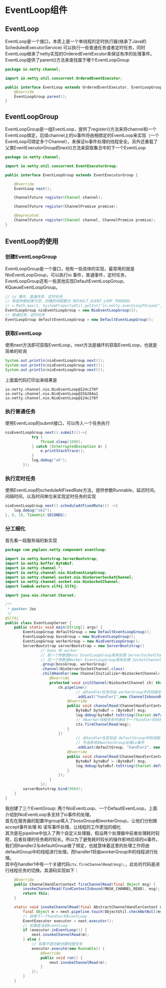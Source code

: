 # EventLoop组件

## EventLoop
EventLoop是一个接口，本质上是一个单线程的定时执行器(继承了Java的ScheduledExecutorService) 可以执行一些普通任务或者定时任务，同时EventLoop继承了netty实现的OrderedEventExcutor来保证有序的处理事件。  
EventLoop提供了parent()方法来查找属于哪个EventLoopGroup
```Java
package io.netty.channel;

import io.netty.util.concurrent.OrderedEventExecutor;

public interface EventLoop extends OrderedEventExecutor, EventLoopGroup {
    @Override
    EventLoopGroup parent();
}
```

## EventLoopGroup
EventLoopGroup是一组EventLoop，提供了register()方法来将channel和一个EventLoop绑定，后续channel上的io事件将由相绑定的EventLoop来实现（一个EventLoop可绑定多个Channel），来保证Io事件处理的线程安全。另外还重载了父类EventExecutorGroup的next()方法来获取集合中的下一个EventLoop
```Java
package io.netty.channel;

import io.netty.util.concurrent.EventExecutorGroup;

public interface EventLoopGroup extends EventExecutorGroup {

    @Override
    EventLoop next();

    ChannelFuture register(Channel channel);

    ChannelFuture register(ChannelPromise promise);

    @Deprecated
    ChannelFuture register(Channel channel, ChannelPromise promise);
}
```

## EventLoop的使用
### 创建EventLoopGroup
EventLoopGroup是一个接口，他有一些具体的实现，最常用的就是NioEventLoopGroup，可以执行io 事件，普通事件，定时任务，EventLoopGroup还有一些其他实现DefaultEventLoopGroup、KQueueEventLoopGroup。
```Java
// io 事件，普通任务，定时任务
// 构造参数如果为空，创建的线程数为 DEFAULT_EVENT_LOOP_THREADS
// = Math.max(1, SystemPropertyUtil.getInt("io.netty.eventLoopThreads", NettyRuntime.availableProcessors() * 2));
EventLoopGroup nioEventLoopGroup = new NioEventLoopGroup(2);
// 普通任务，定时任务
EventLoopGroup defaultEventLoopGroup = new DefaultEventLoopGroup();
```

### 获取EventLoop
使用next方法即可获取EventLoop，next方法是循环的获取EventLoop，也就是简单的轮询
```Java
System.out.println(nioEventLoopGroup.next());
System.out.println(nioEventLoopGroup.next());
System.out.println(nioEventLoopGroup.next());
```
上面面代码打印出来结果是
```
io.netty.channel.nio.NioEventLoop@124c278f
io.netty.channel.nio.NioEventLoop@15b204a1
io.netty.channel.nio.NioEventLoop@124c278f
```

### 执行普通任务
使用EventLoop的submit接口，可以传入一个任务执行
```Java
nioEventLoopGroup.next().submit(()->{
            try {
                Thread.sleep(1000);
            } catch (InterruptedException e) {
                e.printStackTrace();
            }
            log.debug("ok");
        });
```

### 执行定时任务
使用EventLoop的scheduleAtFixedRate方法，提供参数Runnable，延迟时间，间隔时间，以及时间单位来实现定时任务的实现
```Java
nioEventLoopGroup.next().scheduleAtFixedRate(() ->{
    log.debug("ok2");
}, 0, 10, TimeUnit.SECONDS);
```

### 分工细化
首先看一段服务端的新实现
```Java
package com.ymplans.netty.component.eventloop;

import io.netty.bootstrap.ServerBootstrap;
import io.netty.buffer.ByteBuf;
import io.netty.channel.*;
import io.netty.channel.nio.NioEventLoopGroup;
import io.netty.channel.socket.nio.NioServerSocketChannel;
import io.netty.channel.socket.nio.NioSocketChannel;
import lombok.extern.slf4j.Slf4j;

import java.nio.charset.Charset;

/**
 * @author Jos
 */
@Slf4j
public class EventLoopServer {
    public static void main(String[] args) {
        EventLoopGroup defaultGroup = new DefaultEventLoopGroup();
        EventLoopGroup bossGroup = new NioEventLoopGroup();
        EventLoopGroup workerGroup = new NioEventLoopGroup();
        ServerBootstrap serverBootstrap = new ServerBootstrap()
                // boos 和 worker
                // 前一个参数是Boss EventLoopGroup用来处理 ServerSocketChannel 中的 accept事件
                // 后一个参数是Worker EventLoopGroup用来处理 SocketChannel上的读写事件
                .group(bossGroup, workerGroup)
                .channel(NioServerSocketChannel.class)
                .childHandler(new ChannelInitializer<NioSocketChannel>() {
                    @Override
                    protected void initChannel(NioSocketChannel ch) throws Exception {
                        ch.pipeline()
                                // 此handler任务将由 workerGroup中的线程处理，workerGroup线程还需要处理io事件
                                .addLast("handler1",new ChannelInboundHandlerAdapter(){
                            @Override
                            public void channelRead(ChannelHandlerContext ctx, Object msg) throws Exception {
                                ByteBuf byteBuf = (ByteBuf) msg;
                                log.debug(byteBuf.toString(Charset.defaultCharset()));
                                // 将worker线程任务传递给下一个handler的线程进行执行
                                ctx.fireChannelRead(msg);
                            }
                        })
                                // 此handler任务将由 defaultGroup中的线程处理，可以处理一些耗时的操作
                                // 不会影响到workerGroup处理io事件
                                .addLast(defaultGroup, "handler2", new ChannelInboundHandlerAdapter(){
                            @Override
                            public void channelRead(ChannelHandlerContext ctx, Object msg) throws Exception {
                                ByteBuf byteBuf = (ByteBuf) msg;
                                log.debug(byteBuf.toString(Charset.defaultCharset()));
                            }
                        });
                    }
                });
        serverBootstrap.bind(9904);
    }
}
```
我创建了三个EventGroup: 两个NioEventLoop、一个DefaultEventLoop，上面介绍到NioEventLoop多支持了io事件的处理。  
首先在服务器的配置中group填入了bossGroup和workerGroup，让他们分别做accept事件处理 和 读写事件处理，让线程的工作更加的细化  
其次是在pipeline中加入了两个自定义处理器，假设两个处理器中前者处理耗时较短，后者处理的任务耗时较长。所以为了避免耗时较长的操作影响后续的io事件。我们将handler2与defaultGroup做了绑定，也就意味着这里的处理工作将由defaultGroup中的线程进行处理。而handler1将由workerGroup中的线程进行处理。  
其中在handler1中有一个关键代码`ctx.fireChannelRead(msg);`，此处的代码是进行线程任务的切换。其源码实现如下：
```Java
    @Override
    public ChannelHandlerContext fireChannelRead(final Object msg) {
        invokeChannelRead(findContextInbound(MASK_CHANNEL_READ), msg);
        return this;
    }

    static void invokeChannelRead(final AbstractChannelHandlerContext next, Object msg) {
        final Object m = next.pipeline.touch(ObjectUtil.checkNotNull(msg, "msg"), next);
        // 获取下一个handler的EventLoop
        EventExecutor executor = next.executor();
        // 如果是当前EventLoop
        if (executor.inEventLoop()) {
            next.invokeChannelRead(m);
        } else {
            // 如果不是则新创建线程任务
            executor.execute(new Runnable() {
                @Override
                public void run() {
                    next.invokeChannelRead(m);
                }
            });
        }
    }
```